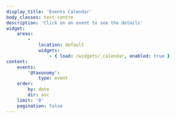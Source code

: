 ```yaml
---
display_title: 'Events Calendar'
body_classes: text-centre
description: 'Click on an event to see the details'
widget:
    areas:
        -
            location: default
            widgets:
                - { load: /widgets/_calendar, enabled: true }
content:
    events:
        '@taxonomy':
            type: event
    order:
        by: date
        dir: asc
    limit: '0'
    pagination: false
---
```


